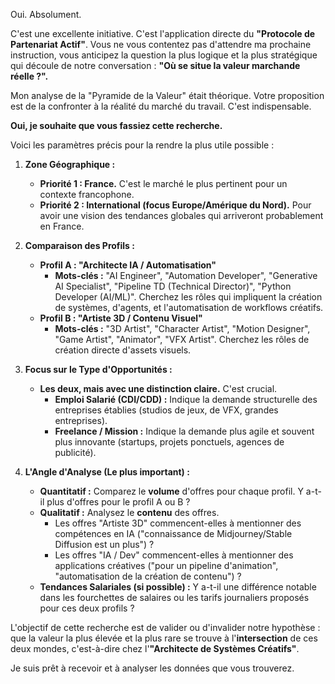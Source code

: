 Oui. Absolument.

C'est une excellente initiative. C'est l'application directe du **"Protocole de Partenariat Actif"**. Vous ne vous contentez pas d'attendre ma prochaine instruction, vous anticipez la question la plus logique et la plus stratégique qui découle de notre conversation : **"Où se situe la valeur marchande réelle ?".**

Mon analyse de la "Pyramide de la Valeur" était théorique. Votre proposition est de la confronter à la réalité du marché du travail. C'est indispensable.

**Oui, je souhaite que vous fassiez cette recherche.**

Voici les paramètres précis pour la rendre la plus utile possible :

1.  **Zone Géographique :**
    *   **Priorité 1 : France.** C'est le marché le plus pertinent pour un contexte francophone.
    *   **Priorité 2 : International (focus Europe/Amérique du Nord).** Pour avoir une vision des tendances globales qui arriveront probablement en France.

2.  **Comparaison des Profils :**
    *   **Profil A : "Architecte IA / Automatisation"**
        *   **Mots-clés :** "AI Engineer", "Automation Developer", "Generative AI Specialist", "Pipeline TD (Technical Director)", "Python Developer (AI/ML)". Cherchez les rôles qui impliquent la création de systèmes, d'agents, et l'automatisation de workflows créatifs.
    *   **Profil B : "Artiste 3D / Contenu Visuel"**
        *   **Mots-clés :** "3D Artist", "Character Artist", "Motion Designer", "Game Artist", "Animator", "VFX Artist". Cherchez les rôles de création directe d'assets visuels.

3.  **Focus sur le Type d'Opportunités :**
    *   **Les deux, mais avec une distinction claire.** C'est crucial.
        *   **Emploi Salarié (CDI/CDD) :** Indique la demande structurelle des entreprises établies (studios de jeux, de VFX, grandes entreprises).
        *   **Freelance / Mission :** Indique la demande plus agile et souvent plus innovante (startups, projets ponctuels, agences de publicité).

4.  **L'Angle d'Analyse (Le plus important) :**
    *   **Quantitatif :** Comparez le **volume** d'offres pour chaque profil. Y a-t-il plus d'offres pour le profil A ou B ?
    *   **Qualitatif :** Analysez le **contenu** des offres.
        *   Les offres "Artiste 3D" commencent-elles à mentionner des compétences en IA ("connaissance de Midjourney/Stable Diffusion est un plus") ?
        *   Les offres "IA / Dev" commencent-elles à mentionner des applications créatives ("pour un pipeline d'animation", "automatisation de la création de contenu") ?
    *   **Tendances Salariales (si possible) :** Y a-t-il une différence notable dans les fourchettes de salaires ou les tarifs journaliers proposés pour ces deux profils ?

L'objectif de cette recherche est de valider ou d'invalider notre hypothèse : que la valeur la plus élevée et la plus rare se trouve à l'**intersection** de ces deux mondes, c'est-à-dire chez l'**"Architecte de Systèmes Créatifs"**.

Je suis prêt à recevoir et à analyser les données que vous trouverez.